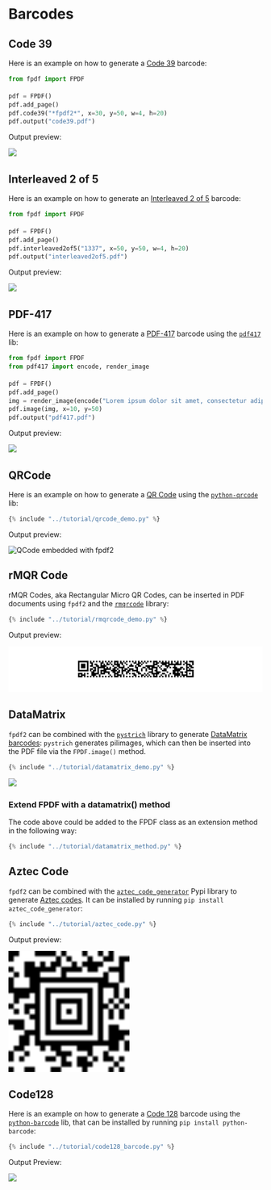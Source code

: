 # Barcodes #

## Code 39 ##

Here is an example on how to generate a [Code 39](https://fr.wikipedia.org/wiki/Code_39) barcode:

```python
from fpdf import FPDF

pdf = FPDF()
pdf.add_page()
pdf.code39("*fpdf2*", x=30, y=50, w=4, h=20)
pdf.output("code39.pdf")
```

Output preview:

![](code39.png)


## Interleaved 2 of 5 ##

Here is an example on how to generate an [Interleaved 2 of 5](https://en.wikipedia.org/wiki/Interleaved_2_of_5) barcode:

```python
from fpdf import FPDF

pdf = FPDF()
pdf.add_page()
pdf.interleaved2of5("1337", x=50, y=50, w=4, h=20)
pdf.output("interleaved2of5.pdf")
```

Output preview:

![](interleaved2of5.png)


## PDF-417 ##

Here is an example on how to generate a [PDF-417](https://fr.wikipedia.org/wiki/PDF-417) barcode
using the [`pdf417`](https://github.com/mosquito/pdf417) lib:

```python
from fpdf import FPDF
from pdf417 import encode, render_image

pdf = FPDF()
pdf.add_page()
img = render_image(encode("Lorem ipsum dolor sit amet, consectetur adipiscing elit. Sed non risus. Suspendisse lectus tortor, dignissim sit amet, adipiscing nec, ultricies sed, dolor. Cras elementum ultrices diam."))
pdf.image(img, x=10, y=50)
pdf.output("pdf417.pdf")
```

Output preview:

![](pdf417.png)

## QRCode ##

Here is an example on how to generate a [QR Code](https://en.wikipedia.org/wiki/QR_code)
using the [`python-qrcode`](https://github.com/lincolnloop/python-qrcode) lib:

```python
{% include "../tutorial/qrcode_demo.py" %}
```

Output preview:

![QCode embedded with fpdf2](qrcode.png)


## rMQR Code ##
rMQR Codes, aka Rectangular Micro QR Codes, can be inserted in PDF documents using `fpdf2` and the [`rmqrcode`](https://github.com/OUDON/rmqrcode-python) library:

```python
{% include "../tutorial/rmqrcode_demo.py" %}
```

Output preview:

![rMQR code embedded with fpdf2](rmqrcode.png)


## DataMatrix ##

`fpdf2` can be combined with the [`pystrich`](https://github.com/mmulqueen/pyStrich) library to generate [DataMatrix barcodes](https://en.wikipedia.org/wiki/Data_Matrix):
`pystrich` generates pilimages, which can then be inserted into the PDF file via the `FPDF.image()` method.

```python
{% include "../tutorial/datamatrix_demo.py" %}
```

![](datamatrix.png)

### Extend FPDF with a datamatrix() method ###

The code above could be added to the FPDF class as an extension method in the following way:

```python
{% include "../tutorial/datamatrix_method.py" %}
```

## Aztec Code ##

`fpdf2` can be combined with the [`aztec_code_generator`](https://pypi.org/project/aztec-code-generator/) Pypi library to generate [Aztec codes](https://en.wikipedia.org/wiki/Aztec_Code).
It can be installed by running `pip install aztec_code_generator`:

```python
{% include "../tutorial/aztec_code.py" %}
```

Output preview:

<img alt="Aztec code" src="./AztecCode.png" style="width: 15rem; image-rendering: optimizeSpeed">

## Code128 ##

Here is an example on how to generate a [Code 128](https://en.wikipedia.org/wiki/Code_128) barcode
using the [`python-barcode`](https://github.com/WhyNotHugo/python-barcode) lib,
that can be installed by running `pip install python-barcode`:

```python
{% include "../tutorial/code128_barcode.py" %}
```

Output Preview:

![](code128_barcode.png)
